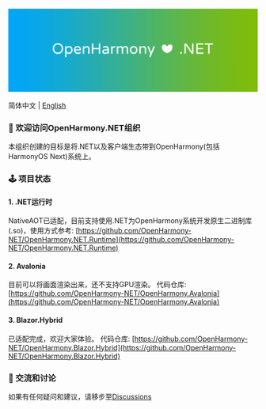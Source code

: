 ![OpenHarmony-NET](../assets/Header.png)

简体中文 | [English](./README_EN.md)

### 👋 欢迎访问OpenHarmony.NET组织

本组织创建的目标是将.NET以及客户端生态带到OpenHarmony(包括HarmonyOS Next)系统上。

### 🕹️ 项目状态

#### 1. .NET运行时
NativeAOT已适配，目前支持使用.NET为OpenHarmony系统开发原生二进制库(.so)，使用方式参考: [https://github.com/OpenHarmony-NET/OpenHarmony.NET.Runtime](https://github.com/OpenHarmony-NET/OpenHarmony.NET.Runtime)

#### 2. Avalonia
目前可以将画面渲染出来，还不支持GPU渲染。
代码仓库: [https://github.com/OpenHarmony-NET/OpenHarmony.Avalonia](https://github.com/OpenHarmony-NET/OpenHarmony.Avalonia)

#### 3. Blazor.Hybrid

已适配完成，欢迎大家体验。
代码仓库: [https://github.com/OpenHarmony-NET/OpenHarmony.Blazor.Hybrid](https://github.com/OpenHarmony-NET/OpenHarmony.Blazor.Hybrid)

### 💬 交流和讨论

如果有任何疑问和建议，请移步至[Discussions](https://github.com/orgs/OpenHarmony-NET/discussions)
